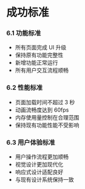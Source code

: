 # 成功标准

### 6.1 功能标准

- 所有页面完成 UI 升级
- 保持原有功能完整性
- 新增功能正常运行
- 所有用户交互流程顺畅

### 6.2 性能标准

- 页面加载时间不超过 3 秒
- 动画流畅度达到 60fps
- 内存使用量控制在合理范围
- 保持现有功能性能不受影响

### 6.3 用户体验标准

- 用户操作流程更加顺畅
- 视觉设计更加现代化
- 响应式设计适配良好
- 与现有设计系统保持一致
